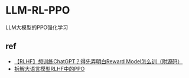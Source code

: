 # LLM-RL-PPO
LLM大模型的PPO强化学习


## ref

* [【RLHF】想训练ChatGPT？得先弄明白Reward Model怎么训（附源码）](https://zhuanlan.zhihu.com/p/595579042)
* [拆解大语言模型RLHF中的PPO](https://zhuanlan.zhihu.com/p/645225982?utm_psn=1869757466704756736)
